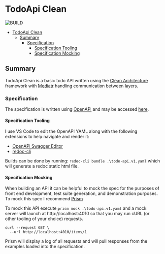 # TodoApi Clean

![BUILD](https://github.com/keith-marchant/todo-api-clean/actions/workflows/build.yml/badge.svg)

- [TodoApi Clean](#todoapi-clean)
  - [Summary](#summary)
    - [Specification](#specification)
      - [Specification Tooling](#specification-tooling)
      - [Specification Mocking](#specification-mocking)

## Summary

TodoApi Clean is a basic todo API written using the [Clean Architecture](https://blog.cleancoder.com/uncle-bob/2012/08/13/the-clean-architecture.html) framework with [Mediatr](https://github.com/jbogard/MediatR) handling communication between layers.

### Specification

The specification is written using [OpenAPI](https://swagger.io/specification/) and may be accessed [here](./spec/todo-api.v1.yaml).

#### Specification Tooling

I use VS Code to edit the OpenAPI YAML along with the following extensions to help navigate and render it:
- [OpenAPI Swagger Editor](https://github.com/42Crunch/vscode-openapi)
- [redoc-cli](https://github.com/Redocly/redoc)

Builds can be done by running: `redoc-cli bundle .\todo-api.v1.yaml` which will generate a redoc static html file. 

#### Specification Mocking

When building an API it can be helpful to mock the spec for the purposes of front end development, test suite generation, and demonstration purposes. To mock this spec I recommend [Prism](https://meta.stoplight.io/docs/prism/ZG9jOjky-installation)

To mock this API execute `prism mock .\todo-api.v1.yaml` and a mock server will launch at http://localhost:4010 so that you may run cURL (or other tooling of your choice) requests.

```
curl --request GET \
  --url http://localhost:4010/items/1
```

Prism will display a log of all requests and will pull responses from the examples loaded into the specification.

